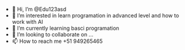 - 👋 Hi, I’m @Edu123asd
- 👀 I’m interested in learn programation in advanced level and how to work with AI
- 🌱 I’m currently learning basci programation
- 💞️ I’m looking to collaborate on ...
- 📫 How to reach me +51 949265465

<!---
Edu123asd/Edu123asd is a ✨ special ✨ repository because its `README.md` (this file) appears on your GitHub profile.
You can click the Preview link to take a look at your changes.
--->
